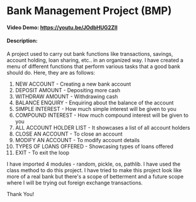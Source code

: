 # Bank Management Project (BMP)
#### Video Demo: https://youtu.be/JOdbHUG2ZII
#### Description:
A project used to carry out bank functions like transactions, savings, account holding, loan sharing, etc.. in an organized way.
I have created a menu of different functions that perform various tasks that a good bank should do. Here, they are as follows:
1. NEW ACCOUNT - Creating a new bank account
2. DEPOSIT AMOUNT - Depositing more cash
3. WITHDRAW AMOUNT - Withdrawing cash
4. BALANCE ENQUIRY - Enquiring about the balance of the account
5. SIMPLE INTEREST - How much simple interest will be given to you
6. COMPOUND INTEREST - How much compound interest will be given to you
7. ALL ACCOUNT HOLDER LIST - It showcases a list of all account holders
8. CLOSE AN ACCOUNT - To close an account
9. MODIFY AN ACCOUNT - To modify account details
10. TYPES OF LOANS OFFERED - Showcasing types of loans offered
11. EXIT - To exit the loop

I have imported 4 modules - random, pickle, os, pathlib.
I have used the class method to do this project.
I have tried to make this project look like more of a real bank but there's a scope of betterment and a future scope where I will be trying out foreign exchange transactions.

Thank You!
